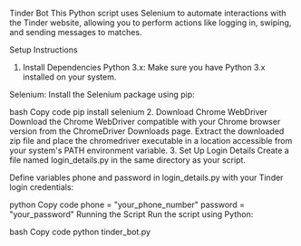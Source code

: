 Tinder Bot
This Python script uses Selenium to automate interactions with the Tinder website, allowing you to perform actions like logging in, swiping, and sending messages to matches.

Setup Instructions
1. Install Dependencies
Python 3.x: Make sure you have Python 3.x installed on your system.

Selenium: Install the Selenium package using pip:

bash
Copy code
pip install selenium
2. Download Chrome WebDriver
Download the Chrome WebDriver compatible with your Chrome browser version from the ChromeDriver Downloads page.
Extract the downloaded zip file and place the chromedriver executable in a location accessible from your system's PATH environment variable.
3. Set Up Login Details
Create a file named login_details.py in the same directory as your script.

Define variables phone and password in login_details.py with your Tinder login credentials:

python
Copy code
phone = "your_phone_number"
password = "your_password"
Running the Script
Run the script using Python:

bash
Copy code
python tinder_bot.py
 
 
